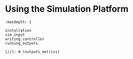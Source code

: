 # Using the Simulation Platform

```{toctree}
:maxdepth: 1

installation
sim_input
writing_controller
running_outputs

[//]: # (outputs_metrics)
